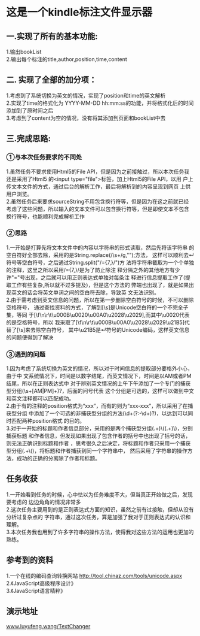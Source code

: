 # 这是一个kindle标注文件显示器<br/>

## 一.实现了所有的基本功能:<br/>
1.输出bookList<br/>
2.输出每个标注的title,author,position,time,content<br/>

## 二. 实现了全部的加分项：<br/>
1.考虑到了系统切换为英文的情况，实现了position和time的英文解析<br/>
2.实现了time的格式化为 YYYY-MM-DD hh:mm:ss的功能，并将格式化后的时间
添加到了原时间之后<br/>
3.考虑到了content为空的情况，没有将其添加到页面和bookList中去<br/>

## 三.完成思路:<br/>
### ①与本次任务要求的不同处<br/>
1.虽然任务不要求使用Html5的File API，但是因为之前接触过，所以本次任务我
还是采用了Html5 的\<input type="file"\>标签，加上Html5的File API，以用
户上传文本文件的方式，通过后台的解析工作，最后将解析到的内容呈现到网页
上供用户浏览。<br/>
2.虽然任务后来要求sourceString不用包含换行符等，但是因为在这之前就已经
考虑了这些问题，所以输入的文本文件可以包含换行符等，但是即使文本不包含
换行符号，也能顺利完成解析工作<br/>
### ②思路<br/>
1.一开始是打算先将文本文件中的内容以字符串的形式读取，然后先将该字符串
的空白符好全部去除，采用的是String.replace(/\s+/g,"");方法，
这样可以顺利去↵符号等空白符号，之后通过String.split("/={7,}/")方
法将字符串截取为一个个单独的注释，这里之所以采用/={7,}/是为了防止除注
释分隔之外的其他地方有少许"="号出现，之后就可以用正则表达式单独对每条注
释进行信息提取工作了(提取工作有些复杂,所以就不过多提及)，但是这个方法的
弊端也出现了，就是如果出现英文的话会将英文单词之间的空白符去除，导致英
文无法识别。<br/>
2.由于需考虑到英文信息的问题，所以在第一步删除空白符号的时候，不可以删除空格符号，
通过查找资料的方式，了解到[\s]是Unicode空白符的一个不完全子集，等同
于[\f\n\r\t\u000B\u0020\u00A0\u2028\u2029],而其中\u0020代表的是空格符号，所以
我采取了[\f\n\r\t\u000B\u00A0\u2028\u2029\u21B5]代替了[\s]来去除空白符号，
其中\u21B5是↵符号的Unicode编码，这样英文信息的问题便得到了解决<br/>
### ③遇到的问题<br/>
1.因为考虑了系统切换为英文的情况，所以对于时间信息的提取部分要格外小心，由于中
文系统情况下，时间是以数字结尾，而英文情况下，时间是以AM或者PM结尾，所以在正则表达式中
对于辨别英文情况的上午下午添加了一个专门的捕获型分组(\s+[AM|PM]+)?，后面的问号代表
这个分组是可选的，这样可以做到中文和英文注释都可以匹配成功。<br/>
2.由于有的注释的position格式为“xxx”，而有的则为“xxx-xxx”，所以采用了在捕获型分组
中添加了一个可选的非捕获型分组的方法(\d+(?:-\d+)?)，以达到可以同时匹配两种position格式
的目的。<br/>
3.对于一开始的标题和作者信息部分，采用的是两个捕获型分组(.+)\\((.+)\\)，分别捕获标题
和作者信息，但发现如果出现了包含作者的括号中也出现了括号的话，则无法正确识别标题和作者
，思考很久之后决定，将标题和作者只采用一个捕获型分组(.+\\()，将标题和作者捕获到同一个字符串中，
然后采用了字符串的操作方法，成功的正确的分离除了作者和标题。<br/>
## 任务收获<br/>
1.一开始看到任务的时候，心中怯以为任务难度不大，但当真正开始做之后，发现要考虑的
边边角角的情况非常多<br/>
2.这次任务主要用到的是正则表达式方面的知识，虽然之前有过接触，但却从没有分析过复杂点的
字符串，通过这次任务，算是加强了我对于正则表达式的认识和理解。<br/>
3.本次任务我也用到了许多字符串的操作方法，使得我对这些方法的运用也更加的熟练。<br/>
## 参考到的资料
1.一个在线的编码查询转换网站
http://tool.chinaz.com/tools/unicode.aspx<br/>
2.《JavaScript高级程序设计》<br/>
3.《JavaScript语言精粹》<br/>
## 演示地址<br/>
www.luyufeng.wang/TextChanger<br/>
